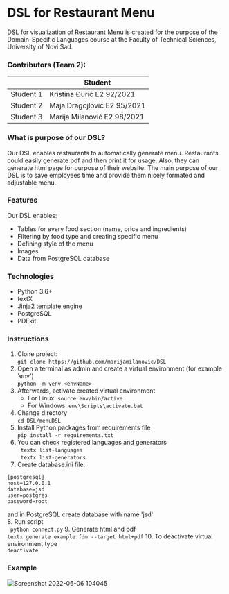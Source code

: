 # DSL for Restaurant Menu
DSL for visualization of Restaurant Menu is created for the purpose of the Domain-Specific Languages course at the Faculty of Technical Sciences, University of Novi Sad. 

### Contributors (Team 2):
|  | Student |
| ------ | ------ |
| Student 1 | Kristina Đurić E2 92/2021 | 
| Student 2 | Maja Dragojlović E2 95/2021 | 
| Student 3 | Marija Milanović E2 98/2021 |


### What is purpose of our DSL?
Our DSL enables restaurants to automatically generate menu. Restaurants could easily generate pdf and then print it for usage. Also, they can generate html page for purpose of their website. The main purpose of our DSL is to save employees time and provide them nicely formated and adjustable menu.

### Features
Our DSL enables:
- Tables for every food section (name, price and ingredients)
- Filtering by food type and creating specific menu
- Defining style of the menu
- Images
- Data from PostgreSQL database

### Technologies
- Python 3.6+
- textX
- Jinja2 template engine
- PostgreSQL
- PDFkit

### Instructions
1. Clone project: <br>
```git clone https://github.com/marijamilanovic/DSL```
2. Open a terminal as admin and create a virtual environment (for example 'env') <br>
```python -m venv <envName>```
3. Afterwards, activate created virtual environment
   - For Linux: 
    ```source env/bin/active```
   - For Windows:
     ```env\Scripts\activate.bat```
4. Change directory <br>
```cd DSL/menuDSL```
5. Install Python packages from requirements file <br>
```pip install -r requirements.txt```
6. You can check registered languages and generators <br>
``` textx list-languages``` <br>
``` textx list-generators```
7. Create database.ini file: <br>
```
[postgresql]
host=127.0.0.1
database=jsd
user=postgres
password=root
```
and in PostgreSQL create database with name 'jsd' <br>
8. Run script <br>
``` python connect.py```
9. Generate html and pdf <br>
```textx generate example.fdm --target html+pdf```
10. To deactivate virtual environment type <br>
```deactivate```

### Example
![Screenshot 2022-06-06 104045](https://user-images.githubusercontent.com/57723883/172127023-aa529436-5cc6-4b95-a5f1-f4e3f38106dd.png)






